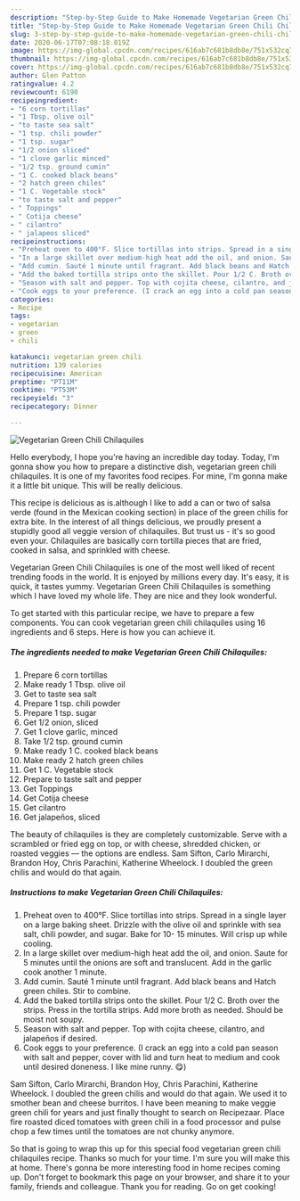 ```yaml
---
description: "Step-by-Step Guide to Make Homemade Vegetarian Green Chili Chilaquiles"
title: "Step-by-Step Guide to Make Homemade Vegetarian Green Chili Chilaquiles"
slug: 3-step-by-step-guide-to-make-homemade-vegetarian-green-chili-chilaquiles
date: 2020-06-17T07:08:18.019Z
image: https://img-global.cpcdn.com/recipes/616ab7c681b8db8e/751x532cq70/vegetarian-green-chili-chilaquiles-recipe-main-photo.jpg
thumbnail: https://img-global.cpcdn.com/recipes/616ab7c681b8db8e/751x532cq70/vegetarian-green-chili-chilaquiles-recipe-main-photo.jpg
cover: https://img-global.cpcdn.com/recipes/616ab7c681b8db8e/751x532cq70/vegetarian-green-chili-chilaquiles-recipe-main-photo.jpg
author: Glen Patton
ratingvalue: 4.2
reviewcount: 6190
recipeingredient:
- "6 corn tortillas"
- "1 Tbsp. olive oil"
- "to taste sea salt"
- "1 tsp. chili powder"
- "1 tsp. sugar"
- "1/2 onion sliced"
- "1 clove garlic minced"
- "1/2 tsp. ground cumin"
- "1 C. cooked black beans"
- "2 hatch green chiles"
- "1 C. Vegetable stock"
- "to taste salt and pepper"
- " Toppings"
- " Cotija cheese"
- " cilantro"
- " jalapeos sliced"
recipeinstructions:
- "Preheat oven to 400°F. Slice tortillas into strips. Spread in a single layer on a large baking sheet. Drizzle with the olive oil and sprinkle with sea salt, chili powder, and sugar. Bake for 10- 15 minutes. Will crisp up while cooling."
- "In a large skillet over medium-high heat add the oil, and onion. Saute for 5 minutes until the onions are soft and translucent. Add in the garlic cook another 1 minute."
- "Add cumin. Sauté 1 minute until fragrant. Add black beans and Hatch green chiles. Stir to combine."
- "Add the baked tortilla strips onto the skillet. Pour 1/2 C. Broth over the strips. Press in the tortilla strips. Add more broth as needed. Should be moist not soupy."
- "Season with salt and pepper. Top with cojita cheese, cilantro, and jalapeños if desired."
- "Cook eggs to your preference. (I crack an egg into a cold pan season with salt and pepper, cover with lid and turn heat to medium and cook until desired doneness. I like mine runny. 😋)"
categories:
- Recipe
tags:
- vegetarian
- green
- chili

katakunci: vegetarian green chili 
nutrition: 139 calories
recipecuisine: American
preptime: "PT11M"
cooktime: "PT53M"
recipeyield: "3"
recipecategory: Dinner

---
```



![Vegetarian Green Chili Chilaquiles](https://img-global.cpcdn.com/recipes/616ab7c681b8db8e/751x532cq70/vegetarian-green-chili-chilaquiles-recipe-main-photo.jpg)

Hello everybody, I hope you're having an incredible day today. Today, I'm gonna show you how to prepare a distinctive dish, vegetarian green chili chilaquiles. It is one of my favorites food recipes. For mine, I'm gonna make it a little bit unique. This will be really delicious.

This recipe is delicious as is.although I like to add a can or two of salsa verde (found in the Mexican cooking section) in place of the green chilis for extra bite. In the interest of all things delicious, we proudly present a stupidly good all veggie version of chilaquiles. But trust us - it&#39;s so good even your. Chilaquiles are basically corn tortilla pieces that are fried, cooked in salsa, and sprinkled with cheese.

Vegetarian Green Chili Chilaquiles is one of the most well liked of recent trending foods in the world. It is enjoyed by millions every day. It's easy, it is quick, it tastes yummy. Vegetarian Green Chili Chilaquiles is something which I have loved my whole life. They are nice and they look wonderful.


To get started with this particular recipe, we have to prepare a few components. You can cook vegetarian green chili chilaquiles using 16 ingredients and 6 steps. Here is how you can achieve it.

<!--inarticleads1-->

##### The ingredients needed to make Vegetarian Green Chili Chilaquiles:

1. Prepare 6 corn tortillas
1. Make ready 1 Tbsp. olive oil
1. Get to taste sea salt
1. Prepare 1 tsp. chili powder
1. Prepare 1 tsp. sugar
1. Get 1/2 onion, sliced
1. Get 1 clove garlic, minced
1. Take 1/2 tsp. ground cumin
1. Make ready 1 C. cooked black beans
1. Make ready 2 hatch green chiles
1. Get 1 C. Vegetable stock
1. Prepare to taste salt and pepper
1. Get  Toppings
1. Get  Cotija cheese
1. Get  cilantro
1. Get  jalapeños, sliced


The beauty of chilaquiles is they are completely customizable. Serve with a scrambled or fried egg on top, or with cheese, shredded chicken, or roasted veggies — the options are endless. Sam Sifton, Carlo Mirarchi, Brandon Hoy, Chris Parachini, Katherine Wheelock. I doubled the green chilis and would do that again. 

<!--inarticleads2-->

##### Instructions to make Vegetarian Green Chili Chilaquiles:

1. Preheat oven to 400°F. Slice tortillas into strips. Spread in a single layer on a large baking sheet. Drizzle with the olive oil and sprinkle with sea salt, chili powder, and sugar. Bake for 10- 15 minutes. Will crisp up while cooling.
1. In a large skillet over medium-high heat add the oil, and onion. Saute for 5 minutes until the onions are soft and translucent. Add in the garlic cook another 1 minute.
1. Add cumin. Sauté 1 minute until fragrant. Add black beans and Hatch green chiles. Stir to combine.
1. Add the baked tortilla strips onto the skillet. Pour 1/2 C. Broth over the strips. Press in the tortilla strips. Add more broth as needed. Should be moist not soupy.
1. Season with salt and pepper. Top with cojita cheese, cilantro, and jalapeños if desired.
1. Cook eggs to your preference. (I crack an egg into a cold pan season with salt and pepper, cover with lid and turn heat to medium and cook until desired doneness. I like mine runny. 😋)


Sam Sifton, Carlo Mirarchi, Brandon Hoy, Chris Parachini, Katherine Wheelock. I doubled the green chilis and would do that again. We used it to smother bean and cheese burritos. I have been meaning to make veggie green chili for years and just finally thought to search on Recipezaar. Place fire roasted diced tomatoes with green chili in a food processor and pulse chop a few times until the tomatoes are not chunky anymore. 

So that is going to wrap this up for this special food vegetarian green chili chilaquiles recipe. Thanks so much for your time. I'm sure you will make this at home. There's gonna be more interesting food in home recipes coming up. Don't forget to bookmark this page on your browser, and share it to your family, friends and colleague. Thank you for reading. Go on get cooking!

